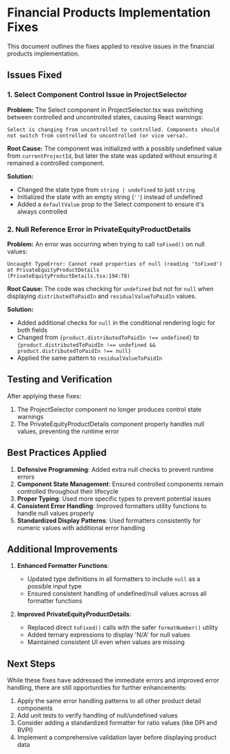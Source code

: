 # Financial Products Implementation Fixes

This document outlines the fixes applied to resolve issues in the financial products implementation.

## Issues Fixed

### 1. Select Component Control Issue in ProjectSelector

**Problem:** The Select component in ProjectSelector.tsx was switching between controlled and uncontrolled states, causing React warnings:
```
Select is changing from uncontrolled to controlled. Components should not switch from controlled to uncontrolled (or vice versa).
```

**Root Cause:** The component was initialized with a possibly undefined value from `currentProjectId`, but later the state was updated without ensuring it remained a controlled component.

**Solution:**
- Changed the state type from `string | undefined` to just `string`
- Initialized the state with an empty string (`''`) instead of undefined
- Added a `defaultValue` prop to the Select component to ensure it's always controlled

### 2. Null Reference Error in PrivateEquityProductDetails

**Problem:** An error was occurring when trying to call `toFixed()` on null values:
```
Uncaught TypeError: Cannot read properties of null (reading 'toFixed')
at PrivateEquityProductDetails (PrivateEquityProductDetails.tsx:194:78)
```

**Root Cause:** The code was checking for `undefined` but not for `null` when displaying `distributedToPaidIn` and `residualValueToPaidIn` values.

**Solution:**
- Added additional checks for `null` in the conditional rendering logic for both fields
- Changed from `{product.distributedToPaidIn !== undefined}` to `{product.distributedToPaidIn !== undefined && product.distributedToPaidIn !== null}`
- Applied the same pattern to `residualValueToPaidIn`

## Testing and Verification

After applying these fixes:
1. The ProjectSelector component no longer produces control state warnings
2. The PrivateEquityProductDetails component properly handles null values, preventing the runtime error

## Best Practices Applied

1. **Defensive Programming**: Added extra null checks to prevent runtime errors
2. **Component State Management**: Ensured controlled components remain controlled throughout their lifecycle
3. **Proper Typing**: Used more specific types to prevent potential issues
4. **Consistent Error Handling**: Improved formatters utility functions to handle null values properly
5. **Standardized Display Patterns**: Used formatters consistently for numeric values with additional error handling

## Additional Improvements

1. **Enhanced Formatter Functions**:
   - Updated type definitions in all formatters to include `null` as a possible input type
   - Ensured consistent handling of undefined/null values across all formatter functions

2. **Improved PrivateEquityProductDetails**:
   - Replaced direct `toFixed()` calls with the safer `formatNumber()` utility
   - Added ternary expressions to display 'N/A' for null values
   - Maintained consistent UI even when values are missing

## Next Steps

While these fixes have addressed the immediate errors and improved error handling, there are still opportunities for further enhancements:

1. Apply the same error handling patterns to all other product detail components
2. Add unit tests to verify handling of null/undefined values
3. Consider adding a standardized formatter for ratio values (like DPI and RVPI)
4. Implement a comprehensive validation layer before displaying product data
